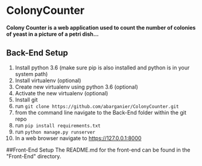 # ColonyCounter
#### Colony Counter is a web application used to count the number of colonies of yeast in a picture of a petri dish...

## Back-End Setup
1. Install python 3.6 (make sure pip is also installed and python is in your system path)
2. Install virtualenv (optional)
3. Create new virtualenv using python 3.6 (optional)
4. Activate the new virtualenv (optional)
5. Install git
6. run `git clone https://github.com/abarganier/ColonyCounter.git`
7. from the command line navigate to the Back-End folder within the git repo
8. run `pip install requirements.txt`
9. run `python manage.py runserver`
10. In a web browser navigate to https://127.0.0.1:8000

##Front-End Setup
The README.md for the front-end can be found in the "Front-End" directory.